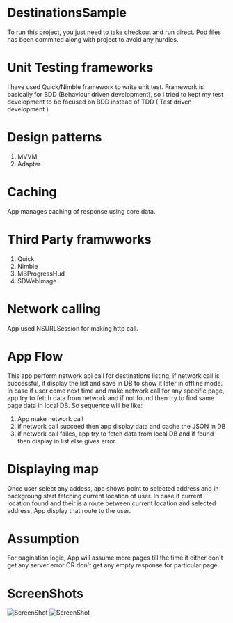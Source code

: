 # DestinationsSample

To run this project, you just need to take checkout and run direct. Pod files has been commited along with project to avoid any hurdles.

# Unit Testing frameworks

I have used Quick/Nimble framework to write unit test. Framework is basically for BDD (Behaviour driven development), so I tried to kept my test development to be focused on BDD instead of TDD ( Test driven development )

# Design patterns

1. MVVM
2. Adapter

# Caching

App manages caching of response using core data.

# Third Party framwworks

1. Quick
2. Nimble
3. MBProgressHud
4. SDWebImage

# Network calling

App used NSURLSession for making http call.

# App Flow

This app perform network api call for destinations listing, if network call is successful, it display the list and save in DB to show it later in offline mode. In case if user come next time and make network call for any specific page, app try to fetch data from network and if not found then try to find same page data in local DB. So sequence will be like:

1. App make network call
2. if network call succeed then app display data and cache the JSON in DB
3. if network call failes, app try to fetch data from local DB and if found then display in list else gives error.

# Displaying map

Once user select any addess, app shows point to selected address and in backgroung start fetching current location of user. In case if current location found and their is a route between current location and selected address, App display that route to the user.

# Assumption

For pagination logic, App will assume more pages till the time it either don't get any server error OR don't get any empty response for particular page.

# ScreenShots

![ScreenShot](https://github.com/mohit5189/DestinationsSample/blob/master/ScreenShots/destinationList.png)
![ScreenShot](https://github.com/mohit5189/DestinationsSample/blob/master/ScreenShots/map.png)

